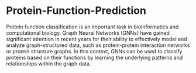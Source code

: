 # Protein-Function-Prediction

Protein function classification is an important task in bioinformatics and computational biology. Graph Neural Networks (GNNs) have gained significant attention in recent years for their ability to effectively model and analyze graph-structured data, such as protein-protein interaction networks or protein structure graphs. In this context, GNNs can be used to classify proteins based on their functions by learning the underlying patterns and relationships within the graph data.

